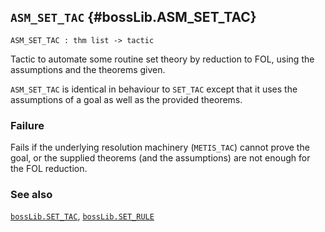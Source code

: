 ## `ASM_SET_TAC` {#bossLib.ASM_SET_TAC}


```
ASM_SET_TAC : thm list -> tactic
```



Tactic to automate some routine set theory by reduction to FOL,
using the assumptions and the theorems given.


`ASM_SET_TAC` is identical in behaviour to `SET_TAC` except that
it uses the assumptions of a goal as well as the provided theorems.

### Failure

Fails if the underlying resolution machinery (`METIS_TAC`) cannot
prove the goal, or the supplied theorems (and the assumptions) are not
enough for the FOL reduction.

### See also

[`bossLib.SET_TAC`](#bossLib.SET_TAC), [`bossLib.SET_RULE`](#bossLib.SET_RULE)

